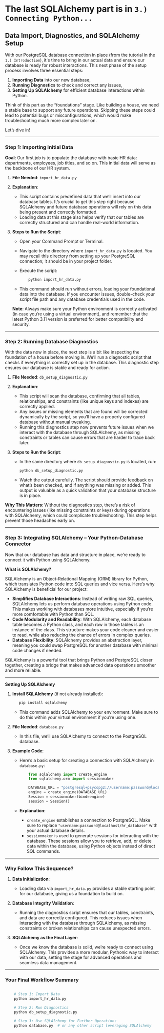 # The last SQLAlchemy part is in `3.) Connecting Python...`

## **Data Import, Diagnostics, and SQLAlchemy Setup**

With our PostgreSQL database connection in place (from the tutorial in the `1.) Introduction`), it's time to bring in our actual data and ensure our database is ready for robust interactions. This next phase of the setup process involves three essential steps:

1. **Importing Data** into our new database,
2. **Running Diagnostics** to check and correct any issues,
3. **Setting Up SQLAlchemy** for efficient database interactions within Python.

Think of this part as the “foundations” stage. Like building a house, we need a stable base to support any future operations. Skipping these steps could lead to potential bugs or misconfigurations, which would make troubleshooting much more complex later on. 

Let’s dive in!

---

### **Step 1: Importing Initial Data**

**Goal**: Our first job is to populate the database with basic HR data: departments, employees, job titles, and so on. This initial data will serve as the backbone of our HR system.

1. **File Needed**: `import_hr_data.py`
2. **Explanation**: 
   - This script contains predefined data that we’ll insert into our database tables. It’s crucial to get this step right because SQLAlchemy and future database operations will rely on this data being present and correctly formatted.
   - Loading data at this stage also helps verify that our tables are correctly structured and can handle real-world information.

3. **Steps to Run the Script**:
   - Open your Command Prompt or Terminal.
   - Navigate to the directory where `import_hr_data.py` is located. You may recall this directory from setting up your PostgreSQL connection; it should be in your project folder.
   - Execute the script:

     ```bash
         python import_hr_data.py
     ```

   - This command should run without errors, loading your foundational data into the database. If you encounter issues, double-check your script file path and any database credentials used in the code.

   **Note**: Always make sure your Python environment is correctly activated (in case you’re using a virtual environment), and remember that the latest Python 3.11 version is preferred for better compatibility and security.

---

### **Step 2: Running Database Diagnostics**

With the data now in place, the next step is a bit like inspecting the foundation of a house before moving in. We’ll run a diagnostic script that checks if everything is correctly set up in the database. This diagnostic step ensures our database is stable and ready for action.

1. **File Needed**: `db_setup_diagnostic.py`
2. **Explanation**:
   - This script will scan the database, confirming that all tables, relationships, and constraints (like unique keys and indexes) are correctly applied.
   - Any issues or missing elements that are found will be corrected dynamically by the script, so you’ll have a properly configured database without manual tweaking.
   - Running this diagnostics step now prevents future issues when we interact with the database through SQLAlchemy, as missing constraints or tables can cause errors that are harder to trace back later.

3. **Steps to Run the Script**:
   - In the same directory where `db_setup_diagnostic.py` is located, run:

     ```bash
     python db_setup_diagnostic.py
     ```

   - Watch the output carefully. The script should provide feedback on what’s been checked, and if anything was missing or added. This output is valuable as a quick validation that your database structure is in place.

**Why This Matters**: Without the diagnostics step, there’s a risk of encountering issues (like missing constraints or keys) during operations with SQLAlchemy, which could complicate troubleshooting. This step helps prevent those headaches early on.

---

### **Step 3: Integrating SQLAlchemy – Your Python-Database Connector**

Now that our database has data and structure in place, we’re ready to connect it with Python using SQLAlchemy.

**What is SQLAlchemy?**

SQLAlchemy is an Object-Relational Mapping (ORM) library for Python, which translates Python code into SQL queries and vice versa. Here’s why SQLAlchemy is beneficial for our project:

- **Simplifies Database Interactions**: Instead of writing raw SQL queries, SQLAlchemy lets us perform database operations using Python code. This makes working with databases more intuitive, especially if you’re more comfortable with Python than SQL.
- **Code Modularity and Readability**: With SQLAlchemy, each database table becomes a Python class, and each row in those tables is an instance of the class. This structure makes your code cleaner and easier to read, while also reducing the chance of errors in complex queries.
- **Database Flexibility**: SQLAlchemy provides an abstraction layer, meaning you could swap PostgreSQL for another database with minimal code changes if needed.

SQLAlchemy is a powerful tool that brings Python and PostgreSQL closer together, creating a bridge that makes advanced data operations smoother and more reliable.

---

**Setting Up SQLAlchemy**

1. **Install SQLAlchemy** (if not already installed):

   ```bash
      pip install sqlalchemy
   ```

   - This command adds SQLAlchemy to your environment. Make sure to do this within your virtual environment if you’re using one.

2. **File Needed**: `database.py`
   - In this file, we’ll use SQLAlchemy to connect to the PostgreSQL database.

3. **Example Code**:
   - Here’s a basic setup for creating a connection with SQLAlchemy in `database.py`:

     ```python
         from sqlalchemy import create_engine
         from sqlalchemy.orm import sessionmaker

         DATABASE_URL = "postgresql+psycopg2://username:password@localhost/hr_database"
         engine = create_engine(DATABASE_URL)
         Session = sessionmaker(bind=engine)
         session = Session()
     ```

   - **Explanation**:
     - `create_engine` establishes a connection to PostgreSQL. Make sure to replace `"username:password@localhost/hr_database"` with your actual database details.
     - `sessionmaker` is used to generate sessions for interacting with the database. These sessions allow you to retrieve, add, or delete data within the database, using Python objects instead of direct SQL commands.

---

### **Why Follow This Sequence?**

1. **Data Initialization**:
   - Loading data via `import_hr_data.py` provides a stable starting point for our database, giving us a foundation to build on.

2. **Database Integrity Validation**:
   - Running the diagnostics script ensures that our tables, constraints, and data are correctly configured. This reduces issues when interacting with the database through SQLAlchemy, as missing constraints or broken relationships can cause unexpected errors.

3. **SQLAlchemy as the Final Layer**:
   - Once we know the database is solid, we’re ready to connect using SQLAlchemy. This provides a more modular, Pythonic way to interact with our data, setting the stage for advanced operations and seamless data management.

---

### **Your Final Workflow Summary**

```bash

    # Step 1: Import Data
    python import_hr_data.py

    # Step 2: Run Diagnostics
    python db_setup_diagnostic.py

    # Step 3: Use SQLAlchemy for Further Operations
    python database.py  # or any other script leveraging SQLAlchemy

```
